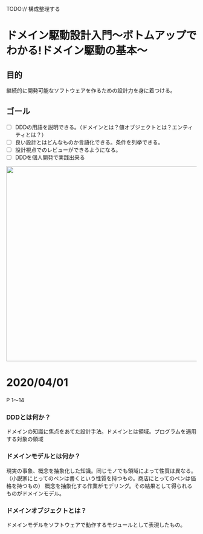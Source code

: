 TODO:// 構成整理する

# ドメイン駆動設計入門〜ボトムアップでわかる!ドメイン駆動の基本〜

## 目的
継続的に開発可能なソフトウェアを作るための設計力を身に着つける。

## ゴール
 - [ ] DDDの用語を説明できる。（ドメインとは？値オブジェクトとは？エンティティとは？）
 - [ ] 良い設計とはどんなものか言語化できる。条件を列挙できる。
 - [ ] 設計視点でのレビューができるようになる。
 - [ ] DDDを個人開発で実践出来る

<img src="https://user-images.githubusercontent.com/11070996/78132556-e4556580-7457-11ea-9e00-ca12fd24d304.png" width="516" />


# 2020/04/01
P 1〜14

### DDDとは何か？
ドメインの知識に焦点をあてた設計手法。ドメインとは領域。プログラムを適用する対象の領域 
### ドメインモデルとは何か？
現実の事象、概念を抽象化した知識。同じモノでも領域によって性質は異なる。（小説家にとってのペンは書くという性質を持つもの。商店にとってのペンは価格を持つもの）
概念を抽象化する作業がモデリング。その結果として得られるものがドメインモデル。

### ドメインオブジェクトとは？
ドメインモデルをソフトウェアで動作するモジュールとして表現したもの。
